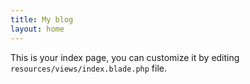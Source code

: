 ```yaml
---
title: My blog
layout: home
---
```


This is your index page, you can customize it by editing `resources/views/index.blade.php` file.

